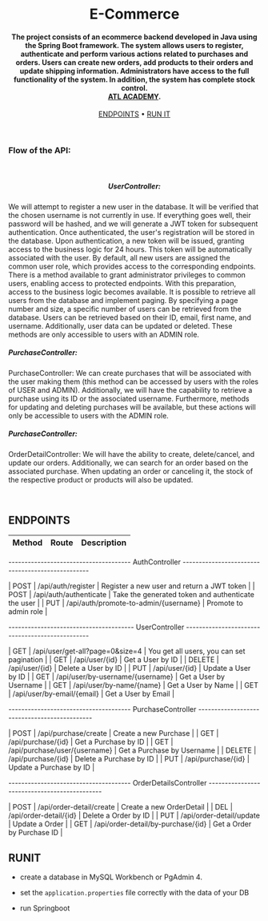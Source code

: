 <h1 align="center">
  <br>
  E-Commerce
  <br>
</h1>

<h4 align="center">The project consists of an ecommerce backend developed in Java using the Spring Boot framework.
  The system allows users to register, authenticate and perform various actions related to purchases and orders.
  Users can create new orders, add products to their orders and update shipping information.
  Administrators have access to the full functionality of the system. In addition, the system has complete stock control.
<br>
<b><a href="http://atl.academy" target="_blank">ATL ACADEMY</a></b>.</h4>

<p align="center">
   <a href="#endpoints">ENDPOINTS</a> •
  <a href="#runit">RUN IT</a>
</p>

<br>

<h3>Flow of the API: </h3>
<br>
<H5 align="center">UserController:</H5>
<p>
We will attempt to register a new user in the database. It will be verified that the chosen username is not currently in use.
If everything goes well, their password will be hashed, and we will generate a JWT token for subsequent authentication.
Once authenticated, the user's registration will be stored in the database. Upon authentication, a new token will be issued, granting access to the business logic for 24 hours.
This token will be automatically associated with the user. By default, all new users are assigned the common user role, which provides access to the corresponding endpoints.
There is a method available to grant administrator privileges to common users, enabling access to protected endpoints.
With this preparation, access to the business logic becomes available. It is possible to retrieve all users from the database and implement paging.
By specifying a page number and size, a specific number of users can be retrieved from the database. Users can be retrieved based on their ID, email, first name, and username.
Additionally, user data can be updated or deleted. These methods are only accessible to users with an ADMIN role.
</p>
<H5>PurchaseController:</H5>
<p>
PurchaseController:
We can create purchases that will be associated with the user making them (this method can be accessed by users with the roles of USER and ADMIN).
Additionally, we will have the capability to retrieve a purchase using its ID or the associated username.
Furthermore, methods for updating and deleting purchases will be available, but these actions will only be accessible to users with the ADMIN role.
</p>
<H5>PurchaseController:</H5>
<p>
OrderDetailController:
We will have the ability to create, delete/cancel, and update our orders. Additionally, we can search for an order based on the associated purchase.
When updating an order or canceling it, the stock of the respective product or products will also be updated.
</p>

<br>

## ENDPOINTS


| Method   | Route                                 | Description                                        |
| -------- | ------------------------------------- | ------------------------------------------------   |

--------------------------------------  AuthController  -------------------------------------------------

| POST     | /api/auth/register                    | Register a new user and return a JWT token         |
| POST     | /api/auth/authenticate                | Take the generated token and authenticate the user |
| PUT      | /api/auth/promote-to-admin/{username} | Promote to admin role                              |

---------------------------------------  UserController  ------------------------------------------------

| GET      | /api/user/get-all?page=0&size=4       | You get all users, you can set pagination          |
| GET      | /api/user/{id}                        | Get a User by ID                                   |
| DELETE   | /api/user/{id}                        | Delete a User by ID                                |
| PUT      | /api/user/{id}                        | Update a User by ID                                |
| GET      | /api/user/by-username/{username}      | Get a User by Username                             |
| GET      | /api/user/by-name/{name}              | Get a User by Name                                 |
| GET      | /api/user/by-email/{email}            | Get a User by Email                                |

--------------------------------------  PurchaseController  ---------------------------------------------

| POST     | /api/purchase/create                  | Create a new Purchase                              |
| GET      | /api/purchase/{id}                    | Get a Purchase by ID                               |
| GET      | /api/purchase/user/{username}         | Get a Purchase by Username                         |
| DELETE   | /api/purchase/{id}                    | Delete a Purchase by ID                            |
| PUT      | /api/purchase/{id}                    | Update a Purchase by ID                            |

--------------------------------------  OrderDetailsController  ---------------------------------------------

| POST     | /api/order-detail/create              | Create a new OrderDetail                           |
| DEL      | /api/order-detail/{id}                | Delete a Order by ID                               |
| PUT      | /api/order-detail/update              | Update a Order                                     |
| GET      | /api/order-detail/by-purchase/{id}    | Get a Order by Purchase ID                         |



## RUNIT

- create a database in MySQL Workbench or PgAdmin 4.


- set the  `application.properties` file correctly with the data of your DB


- run Springboot
